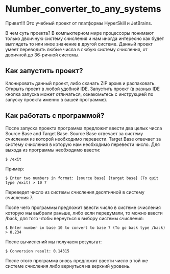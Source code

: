 # Number_converter_to_any_systems

Привет!!! Это учебный проект от платформы HyperSkill и JetBrains.

В чем суть проекта? В компьютерном мире процессоры понимают только двоичную систему счисления и нам иногда интересно как будет выглядеть то или иное значение в другой системе.
Данный проект умеет переводить любые числа в любую систему счисления, от двоичной до 36-ричной системы.

## Как запустить проект?

Клонировать данный проект, либо скачать ZIP архив и распаковать.
Открыть проект в любой удобной IDE.
Запустить проект (в разных IDE кнопка запуска может отличаться, ознакомьтесь с инструкцией по запуску проекта именно в вашей программе).

## Как работать с программой?

После запуска проекта программа предложит ввести два целых числа Source Base and Target Base. 
Source Base отвечает за систему счисления из которой необходимо перевести.
Target Base отвечает за систему счисления в которую нам необходимо перевести число.
Для выхода из программы необходимо ввести:

`$ /exit`

Пример:

`$ Enter two numbers in format: {source base} {target base} (To quit type /exit) > 10 7`

Переведет число из системы счисления десятичной в систему счисления 7.

После чего программы предложит ввести число в системе счисления которую мы выбрали раньше, либо если передумали, то можно ввести /back, для того чтобы вернуться к выбору 
системы счисления:

`$ Enter number in base 10 to convert to base 7 (To go back type /back) > 0.234`

После вычислений мы получаем результат:

`$ Conversion result: 0.14315`

После этого программа вновь предложит ввести число в той же системе счисления либо вернуться на верхний уровень.

